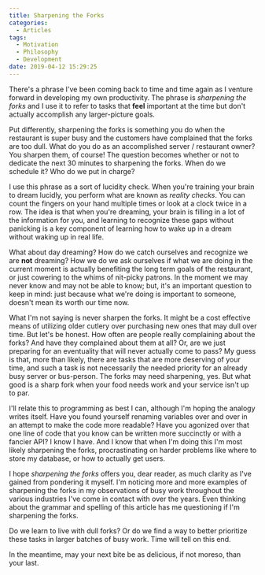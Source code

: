 ```yaml
---
title: Sharpening the Forks
categories:
  - Articles
tags:
  - Motivation
  - Philosophy
  - Development
date: 2019-04-12 15:29:25
---
```


There's a phrase I've been coming back to time and time again as I venture forward in developing my own productivity. The phrase is *sharpening the forks* and I use it to refer to tasks that **feel** important at the time but don't actually accomplish any larger-picture goals. 

Put differently, sharpening the forks is something you do when the restaurant is super busy and the customers have complained that the forks are too dull. What do you do as an accomplished server / restaurant owner? You sharpen them, of course! The question becomes whether or not to dedicate the next 30 minutes to sharpening the forks. When do we schedule it? Who do we put in charge?

I use this phrase as a sort of lucidity check. When you're training your brain to dream lucidly, you perform what are known as *reality checks*. You can count the fingers on your hand multiple times or look at a clock twice in a row. The idea is that when you're dreaming, your brain is filling in a lot of the information for you, and learning to recognize these gaps without panicking is a key component of learning how to wake up in a dream without waking up in real life. 

What about day dreaming? How do we catch ourselves and recognize we are **not** dreaming? How we do we ask ourselves if what we are doing in the current moment is actually benefiting the long term goals of the restaurant, or just cowering to the whims of nit-picky patrons. In the moment we may never know and may not be able to know; but, it's an important question to keep in mind: just because what we're doing is important to someone, doesn't mean its worth our time now. 

What I'm not saying is never sharpen the forks. It might be a cost effective means of utilizing older cutlery over purchasing new ones that may dull over time. But let's be honest. How often are people really complaining about the forks? And have they complained about them at all? Or, are we just preparing for an eventuality that will never actually come to pass? My guess is that, more than likely, there are tasks that are more deserving of your time, and such a task is not necessarily the needed priority for an already busy server or bus-person. The forks may need sharpening, yes. But what good is a sharp fork when your food needs work and your service isn't up to par. 

I'll relate this to programming as best I can, although I'm hoping the analogy writes itself. Have you found yourself renaming variables over and over in an attempt to make the code more readable? Have you agonized over that one line of code that you know can be written more succinctly or with a fancier API? I know I have. And I know that when I'm doing this I'm most likely sharpening the forks, procrastinating on harder problems like where to store my database, or how to actually get users. 

I hope *sharpening the forks* offers you, dear reader, as much clarity as I've gained from pondering it myself. I'm noticing more and more examples of sharpening the forks in my observations of busy work throughout the various industries I've come in contact with over the years. Even thinking about the grammar and spelling of this article has me questioning if I'm sharpening the forks.

Do we learn to live with dull forks? Or do we find a way to better prioritize these tasks in larger batches of busy work. Time will tell on this end. 

In the meantime, may your next bite be as delicious, if not moreso, than your last.